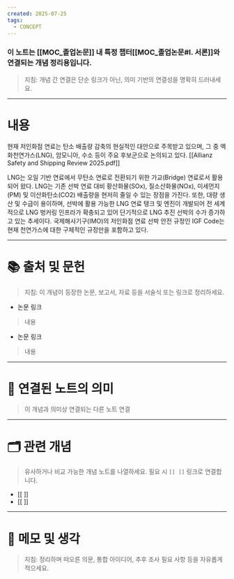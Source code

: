```yaml
---
created: 2025-07-25
tags:
  - CONCEPT
---
```

### 이 노트는 [[MOC_졸업논문]] 내 특정 챕터[[MOC_졸업논문#I. 서론]]와 연결되는 개념 정리용입니다.  
> 지침: 개념 간 연결은 단순 링크가 아닌, 의미 기반의 연결성을 명확히 드러내세요.  
---

# 내용

현재 저인화점 연료는 탄소 배출량 감축의 현실적인 대안으로 주목받고 있으며, 그 중 액화천연가스(LNG), 암모니아, 수소 등이 주요 후보군으로 논의되고 있다. [[Allianz Safety and Shipping Review 2025.pdf]]

LNG는 오일 기반 연료에서 무탄소 연료로 전환되기 위한 가교(Bridge) 연료로서 활용되어 왔다. LNG는 기존 선박 연료 대비 황산화물(SOx), 질소산화물(NOx), 미세먼지(PM) 및 이산화탄소(CO2) 배출량을 현저히 줄일 수 있는 장점을 가진다. 또한, 대량 생산 및 수급이 용이하며, 선박에 활용 가능한 LNG 연료 탱크 및 엔진이 개발되어 전 세계적으로 LNG 벙커링 인프라가 확충되고 있어 단기적으로 LNG 추진 선박의 수가 증가하고 있는 추세이다. 국제해사기구(IMO)의 저인화점 연료 선박 안전 규정인 IGF Code는 현재 천연가스에 대한 구체적인 규정만을 포함하고 있다. 




---

# 📚 출처 및 문헌  
> 지침: 이 개념이 등장한 논문, 보고서, 자료 등을 서술식 또는 링크로 정리하세요.

- 논문 링크
> 내용
- 논문 링크
>  내용 

---

# 🔗 연결된 노트의 의미  
> 이 개념과 의미상 연결되는 다른 노트 연결

---

# 🗂 관련 개념  
> 유사하거나 비교 가능한 개념 노트를 나열하세요. 필요 시 `[[ ]]` 링크로 연결합니다.

- [[ ]]
- [[ ]]

---

# 💬 메모 및 생각  
> 지침: 정리하며 떠오른 의문, 통합 아이디어, 추후 조사 필요 사항 등을 자유롭게 적으세요.

